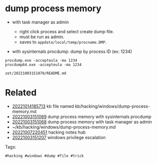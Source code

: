 # dump process memory

- with task manager as admin
  - right click process and select create dump file.
  - must be run as admin.
  - saves to `appdata/local/temp/procname.DMP`.

- with sysinternals procdump: dump by process ID (ex: 1234)
```
procdump.exe -accepteula -ma 1234
procdump64.exe -accepteula -ma 1234
```

` zet/20221003151070/README.md `

# Related

- [20221014185713](/zet/20221014185713/README.md) kb file named kb/hacking/windows/dump-process-memory.md
- [20221003151069](/zet/20221003151069/README.md) dump process memory with sysinternals procdump
- [20221003151068](/zet/20221003151068/README.md) dump process memory with task manager as admin
- ~/kb/hacking/windows/dump-process-memory.md
- [20221007220451](/zet/20221007220451/README.md) hacking notes hub
- [20221003151207](/zet/20221003151207/README.md) windows privilege escalation

Tags:

    #hacking #windows #dump #file #trick
